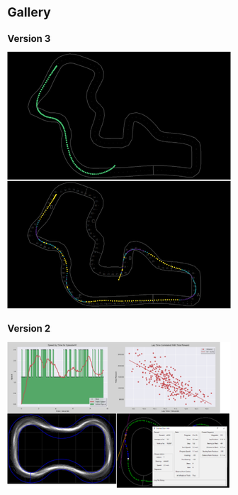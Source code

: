# Gallery

## Version 3

![Analyze DeepRacer logs easily with DRG](pictures/gallery_v3/route_analysis_1.png)
![Analyze DeepRacer logs easily with DRG](pictures/gallery_v3/route_analysis_2.png)


## Version 2

![Analyze DeepRacer logs easily with DRG](pictures/gallery_v2/Collage.png)

